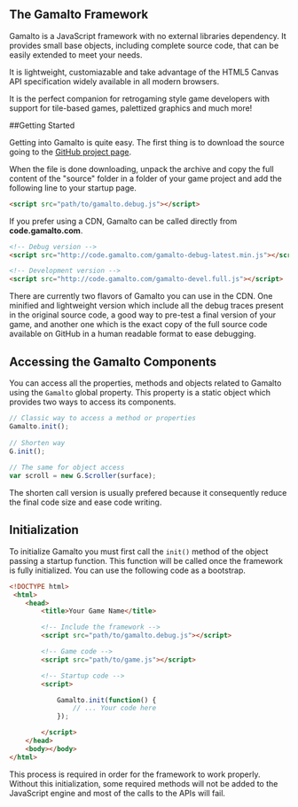 ## The Gamalto Framework

Gamalto is a JavaScript framework with no external libraries dependency. It provides small base objects, including complete source code, that can be easily extended to meet your needs.
 
It is lightweight, customiazable and take advantage of the HTML5 Canvas API specification widely available in all modern browsers.
 
It is the perfect companion for retrogaming style game developers with support for tile-based games, palettized graphics and much more!

##Getting Started

Getting into Gamalto is quite easy. The first thing is to download the source going to the [GitHub project page](https://github.com/chrilith/Gamalto).

When the file is done downloading, unpack the archive and copy the full content of the "source" folder in a folder of your game project and add the following line to your startup page.

```html
<script src="path/to/gamalto.debug.js"></script>
```

If you prefer using a CDN, Gamalto can be called directly from **code.gamalto.com**.

```html
<!-- Debug version -->
<script src="http://code.gamalto.com/gamalto-debug-latest.min.js"></script>

<!-- Development version -->
<script src="http://code.gamalto.com/gamalto-devel.full.js"></script>
```

There are currently two flavors of Gamalto you can use in the CDN. One minified and lightweight version which include all the debug traces present in the original source code, a good way to pre-test a final version of your game, and another one which is the exact copy of the full source code available on GitHub in a human readable format to ease debugging.


## Accessing the Gamalto Components

You can access all the properties, methods and objects related to Gamalto using the `Gamalto` global property. This property is a static object which provides two ways to access its components.

```javascript
// Classic way to access a method or properties
Gamalto.init();
 
// Shorten way
G.init();
 
// The same for object access
var scroll = new G.Scroller(surface);
```

The shorten call version is usually prefered because it consequently reduce the final code size and ease code writing.

## Initialization

To initialize Gamalto you must first call the `init()` method of the object passing a startup function. This function will be called once the framework is fully initialized. You can use the following code as a bootstrap.

```html
<!DOCTYPE html>
 <html>
    <head>
        <title>Your Game Name</title>

        <!-- Include the framework -->
        <script src="path/to/gamalto.debug.js"></script>

        <!-- Game code -->
        <script src="path/to/game.js"></script>

        <!-- Startup code -->
        <script>

            Gamalto.init(function() {
                // ... Your code here
            });

        </script>
    </head>
    <body></body>
</html>
```

This process is required in order for the framework to work properly. Without this initialization, some required methods will not be added to the JavaScript engine and most of the calls to the APIs will fail.


